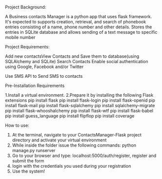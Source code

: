 Project Background:

A Business contacts Manager is a python app that uses flask framework. It's expected to supports creation, retrieval, and search of phonebook entries consisting of a name, phone number and other details. Stores the entries in SQLite database and allows sending of a text message to specific mobile number

Project Requirements:

Add new contactsView Contacts and Save them to database(using SQLAlchemy and SQLite) Search Contacts Enable social authentication using Google, Facebook and/or Twitter

Use SMS API to Send SMS to contacts

Pre-Installation Requirements

1.Install a virtual environment.
2.Prepare it by installing the following Flask extensions
	pip install flask
	pip install flask-login
	pip install flask-openid
	pip install flask-mail
	pip install flask-sqlalchemy
	pip install sqlalchemy-migrate
	pip install flask-whooshalchemy
	pip install flask-wtf
	pip install flask-babel
	pip install guess_language
	pip install flipflop
	pip install coverage


How to use:

1. At the terminal, navigate to your ContactsManager-Flask project directory and activate your virtual environment
2. While inside the folder issue the following commands: python manage.py runserver
3. Go to your browser and type: localhost:5000/auth/register, register and submit the form
4. login with the credentials you used during your registration
5. Use the system!
